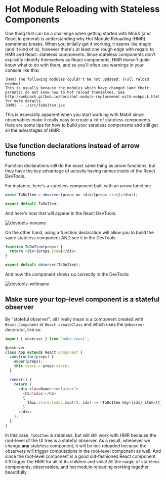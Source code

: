 # Hot Module Reloading with Stateless Components

One thing that can be a challenge when getting started with MobX (and React in general) is understanding why Hot Module Reloading (HMR) sometimes breaks. When you initially get it working, it seems like magic (and it kind of is), however there's at least one rough edge with regard to HMR and React: stateless components. Since stateless components don't explicitly identify themselves as React components, HMR doesn't quite know what to do with them, and so you'll often see warnings in your console like this:

```
[HMR] The following modules couldn't be hot updated: (Full reload needed)
This is usually because the modules which have changed (and their parents) do not know how to hot reload themselves. See http://webpack.github.io/docs/hot-module-replacement-with-webpack.html for more details.
[HMR]  - ./src/ToDoItem.jsx
```

This is especially apparent when you start working with MobX since observables make it really easy to create a lot of stateless components. Here are some tips for how to build your stateless components and still get all the advantages of HMR:

## Use function declarations instead of arrow functions

Function declarations still do the exact same thing as arrow functions, but they have the key advantage of actually having names inside of the React DevTools.

For instance, here's a stateless component built with an arrow function:

```javascript
const ToDoItem = observer(props => <div>{props.item}</div>);

export default ToDoItem;

```

And here's how that will appear in the React DevTools:

![devtools-noname](../images/devtools-noDisplayName.png)

On the other hand, using a function declaration will allow you to build the same stateless component AND see it in the DevTools:

```javascript
function ToDoItem(props) {
  return <div>{props.item}</div>
}

export default observer(ToDoItem);

```

And now the component shows up correctly in the DevTools:

![devtools-withname](../images/devtools-withDisplayName.png)

## Make sure your top-level component is a stateful observer

By "stateful observer", all I really mean is a component created with `React.Component` or `React.createClass` and which uses the `@observer` decorator, like so:

```javascript
import { observer } from 'mobx-react';

@observer
class App extends React.Component {
  constructor(props) {
    super(props);
    this.store = props.store;
  }

  render() {
    return (
      <div className="container">
        <h2>Todos:</h2>
        {
          this.store.todos.map((t, idx) => <ToDoItem key={idx} item={t}/>)
        }
      </div>
    );
  }
}

```

In this case, `ToDoItem` is stateless, but will still work with HMR because the root-level of the UI tree is a stateful observer. As a result, whenever we change **any** stateless component, it will be hot-reloaded because the observers will trigger computations in the root-level component as well. And since the root-level component is a good old-fashioned React component, it'll trigger the HMR for all of its children and voila! All the magic of stateless components, observables, and hot module reloading working together beautifully.